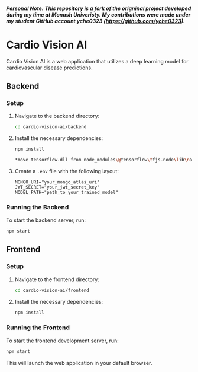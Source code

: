 ##### Personal Note: This repository is a fork of the origninal project developed during my time at Monash Univeristy. My contributions were made under my student GitHub account yche0323 (https://github.com/yche0323).

# Cardio Vision AI

Cardio Vision AI is a web application that utilizes a deep learning model for cardiovascular disease predictions.

## Backend

### Setup

1. Navigate to the backend directory:
    ```bash
    cd cardio-vision-ai/backend
    ```

2. Install the necessary dependencies:
    ```bash
    npm install
    
    *move tensorflow.dll from node_modules\@tensorflow\tfjs-node\lib\napi-v9 to napi-v8
    ```

3. Create a `.env` file with the following layout:
    ```plaintext
    MONGO_URI="your_mongo_atlas_uri"
    JWT_SECRET="your_jwt_secret_key"
    MODEL_PATH="path_to_your_trained_model"
    ```

### Running the Backend

To start the backend server, run:
```bash
npm start
```

## Frontend

### Setup

1. Navigate to the frontend directory:
    ```bash
    cd cardio-vision-ai/frontend
    ```

2. Install the necessary dependencies:
    ```bash
    npm install
    ```

### Running the Frontend

To start the frontend development server, run:
```bash
npm start
```

This will launch the web application in your default browser.

